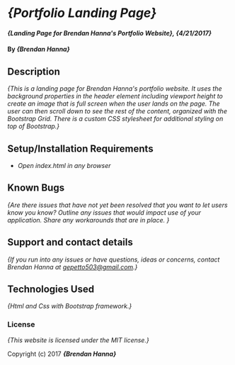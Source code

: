 # _{Portfolio Landing Page}_

#### _{Landing Page for Brendan Hanna's Portfolio Website}, {4/21/2017}_

#### By _**{Brendan Hanna}**_

## Description

_{This is a landing page for Brendan Hanna's portfolio website. It uses the background properties in the header element including viewport height to create an image that is full screen when the user lands on the page.  The user can then scroll down to see the rest of the content, organized with the Bootstrap Grid.  There is a custom CSS stylesheet for additional styling on top of Bootstrap.}_

## Setup/Installation Requirements

* _Open index.html in any browser_

## Known Bugs

_{Are there issues that have not yet been resolved that you want to let users know you know?  Outline any issues that would impact use of your application.  Share any workarounds that are in place. }_

## Support and contact details

_{If you run into any issues or have questions, ideas or concerns, contact Brendan Hanna at gepetto503@gmail.com.}_

## Technologies Used

_{Html and Css with Bootstrap framework.}_

### License

*{This website is licensed under the MIT license.}*

Copyright (c) 2017 **_{Brendan Hanna}_**
